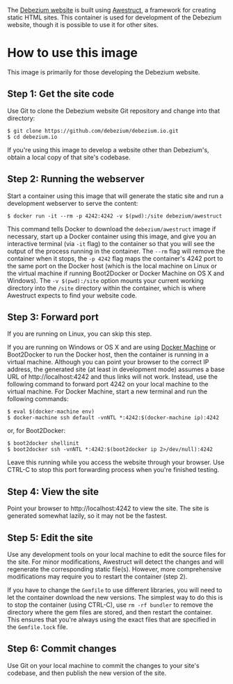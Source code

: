 The [Debezium website](http://debezium.io) is built using [Awestruct](http://awestruct.org), a framework for creating static HTML sites. This container is used for development of the Debezium website, though it is possible to use it for other sites.

# How to use this image

This image is primarily for those developing the Debezium website. 

## Step 1: Get the site code

Use Git to clone the Debezium website Git repository and change into that directory:

    $ git clone https://github.com/debezium/debezium.io.git
    $ cd debezium.io

If you're using this image to develop a website other than Debezium's, obtain a local copy of that site's codebase.

## Step 2: Running the webserver

Start a container using this image that will generate the static site and run a development webserver to serve the content:

    $ docker run -it --rm -p 4242:4242 -v $(pwd):/site debezium/awestruct

This command tells Docker to download the `debezium/awestruct` image if necessary, start up a Docker container using this image, and give you an interactive terminal (via `-it` flag) to the container so that you will see the output of the process running in the container. The `--rm` flag will remove the container when it stops, the `-p 4242` flag maps the container's 4242 port to the same port on the Docker host (which is the local machine on Linux or the virtual machine if running Boot2Docker or Docker Machine on OS X and Windows). The `-v $(pwd):/site` option mounts your current working directory into the `/site` directory within the container, which is where Awestruct expects to find your website code.

## Step 3: Forward port

If you are running on Linux, you can skip this step.

If you are running on Windows or OS X and are using [Docker Machine](https://www.docker.com/toolbox) or Boot2Docker to run the Docker host, then the container is running in a virtual machine. Although you can point your browser to the correct IP address, the generated site (at least in development mode) assumes a base URL of http://localhost:4242 and thus links will not work. Instead, use the following command to forward port 4242 on your local machine to the virtual machine. For Docker Machine, start a new terminal and run the following commands:

    $ eval $(docker-machine env)
    $ docker-machine ssh default -vnNTL *:4242:$(docker-machine ip):4242

or, for Boot2Docker:

    $ boot2docker shellinit
    $ boot2docker ssh -vnNTL *:4242:$(boot2docker ip 2>/dev/null):4242

Leave this running while you access the website through your browser. Use CTRL-C to stop this port forwarding process when you're finished testing.

## Step 4: View the site

Point your browser to http://localhost:4242 to view the site. The site is generated somewhat lazily, so it may not be the fastest.

## Step 5: Edit the site

Use any development tools on your local machine to edit the source files for the site. For minor modifications, Awestruct will detect the changes and will regenerate the corresponding static file(s). However, more comprehensive modifications may require you to restart the container (step 2).

If you have to change the `Gemfile` to use different libraries, you will need to let the container download the new versions. The simplest way to do this is to stop the container (using CTRL-C), use `rm -rf bundler` to remove the directory where the gem files are stored, and then restart the container. This ensures that you're always using the exact files that are specified in the `Gemfile.lock` file.

## Step 6: Commit changes

Use Git on your local machine to commit the changes to your site's codebase, and then publish the new version of the site.

